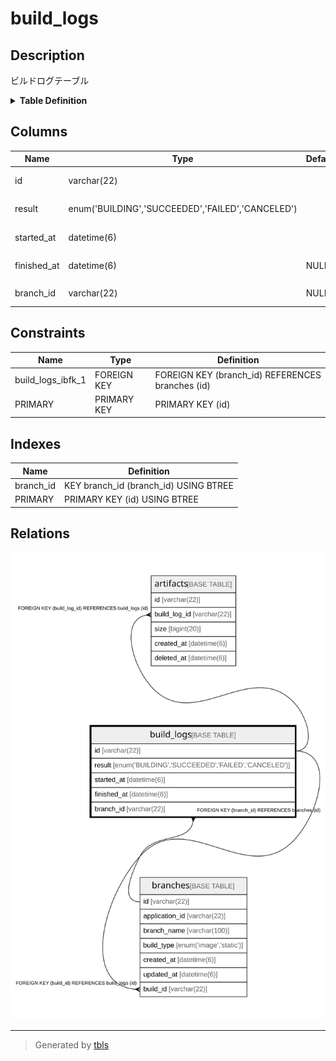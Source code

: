 # build_logs

## Description

ビルドログテーブル

<details>
<summary><strong>Table Definition</strong></summary>

```sql
CREATE TABLE `build_logs` (
  `id` varchar(22) NOT NULL COMMENT 'ビルドログID',
  `result` enum('BUILDING','SUCCEEDED','FAILED','CANCELED') NOT NULL COMMENT 'ビルド結果',
  `started_at` datetime(6) NOT NULL COMMENT 'ビルド開始日時',
  `finished_at` datetime(6) DEFAULT NULL COMMENT 'ビルド終了日時',
  `branch_id` varchar(22) DEFAULT NULL COMMENT 'ブランチID',
  PRIMARY KEY (`id`),
  KEY `branch_id` (`branch_id`),
  CONSTRAINT `build_logs_ibfk_1` FOREIGN KEY (`branch_id`) REFERENCES `branches` (`id`)
) ENGINE=InnoDB DEFAULT CHARSET=utf8mb4 COMMENT='ビルドログテーブル'
```

</details>

## Columns

| Name | Type | Default | Nullable | Children | Parents | Comment |
| ---- | ---- | ------- | -------- | -------- | ------- | ------- |
| id | varchar(22) |  | false | [artifacts](artifacts.md) [branches](branches.md) |  | ビルドログID |
| result | enum('BUILDING','SUCCEEDED','FAILED','CANCELED') |  | false |  |  | ビルド結果 |
| started_at | datetime(6) |  | false |  |  | ビルド開始日時 |
| finished_at | datetime(6) | NULL | true |  |  | ビルド終了日時 |
| branch_id | varchar(22) | NULL | true |  | [branches](branches.md) | ブランチID |

## Constraints

| Name | Type | Definition |
| ---- | ---- | ---------- |
| build_logs_ibfk_1 | FOREIGN KEY | FOREIGN KEY (branch_id) REFERENCES branches (id) |
| PRIMARY | PRIMARY KEY | PRIMARY KEY (id) |

## Indexes

| Name | Definition |
| ---- | ---------- |
| branch_id | KEY branch_id (branch_id) USING BTREE |
| PRIMARY | PRIMARY KEY (id) USING BTREE |

## Relations

![er](build_logs.svg)

---

> Generated by [tbls](https://github.com/k1LoW/tbls)
